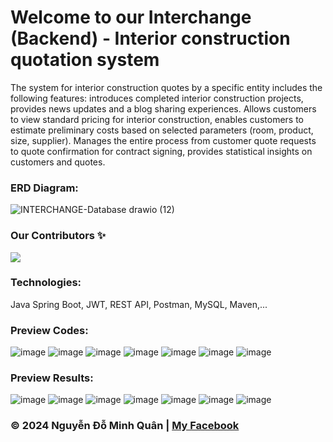 # Welcome to our Interchange (Backend) - Interior construction quotation system
The system for interior construction quotes by a specific entity includes the following features:  introduces completed interior construction projects, provides news updates and a blog sharing experiences. Allows customers to view standard pricing for interior construction, enables customers to estimate preliminary costs based on selected parameters (room, product, size, supplier). Manages the entire process from customer quote requests to quote confirmation for contract signing, provides statistical insights on customers and quotes. 
### ERD Diagram:
![INTERCHANGE-Database drawio (12)](https://github.com/nguyenkunquan/interchange-backend/assets/152289671/84cc8bce-860a-4b97-88fe-9e296d807b6e)
### Our Contributors ✨
<a href="https://github.com/anhkhoa0812/interchange-backend/graphs/contributors">
  <img src="https://contrib.rocks/image?repo=anhkhoa0812/interchange-backend" />
</a>

### Technologies:
Java Spring Boot, JWT, REST API, Postman, MySQL, Maven,...

### Preview Codes:
![image](https://github.com/nguyenkunquan/interchange-backend/assets/152289671/8584f518-f7e7-4c28-a762-452f9a558e8a)
![image](https://github.com/nguyenkunquan/interchange-backend/assets/152289671/6700d4c2-acfb-4808-a5ca-a032fb85b21c)
![image](https://github.com/nguyenkunquan/interchange-backend/assets/152289671/f600a3db-dfcb-4506-83b8-8428f9bb0ade)
![image](https://github.com/nguyenkunquan/interchange-backend/assets/152289671/d34e9bd8-1a62-4d90-afe1-d58c9d40fd81)
![image](https://github.com/nguyenkunquan/interchange-backend/assets/152289671/84e0f22e-b85e-4fd7-bcb0-b941d4e80950)
![image](https://github.com/nguyenkunquan/interchange-backend/assets/152289671/61ed5d07-6523-43da-b900-7714064bb37b)
![image](https://github.com/nguyenkunquan/interchange-backend/assets/152289671/7fcc38e8-0ee4-49b8-80d9-41e1ce960a6f)
### Preview Results:
![image](https://github.com/nguyenkunquan/interchange-backend/assets/152289671/d2df15bf-a0a3-42e0-a9ef-e2de8149fa50)
![image](https://github.com/nguyenkunquan/interchange-backend/assets/152289671/d7198e5e-000b-4d1c-af0c-2210757135dc)
![image](https://github.com/nguyenkunquan/interchange-backend/assets/152289671/dbfe30d5-0760-43e9-86fc-feaae7c33a7d)
![image](https://github.com/nguyenkunquan/interchange-backend/assets/152289671/71f41d5e-a168-425c-aaf9-8faa450e213a)
![image](https://github.com/nguyenkunquan/interchange-backend/assets/152289671/8cf711b7-24e4-4413-b840-e59171e0fe2b)
![image](https://github.com/nguyenkunquan/interchange-backend/assets/152289671/80268d4c-74e8-4e79-a9a3-0e1038d3f40e)
![image](https://github.com/nguyenkunquan/interchange-backend/assets/152289671/8386ebb2-b835-4ce5-8a1d-4906977e643b)

### © 2024 Nguyễn Đỗ Minh Quân | [My Facebook](https://www.facebook.com/wuaanm)

